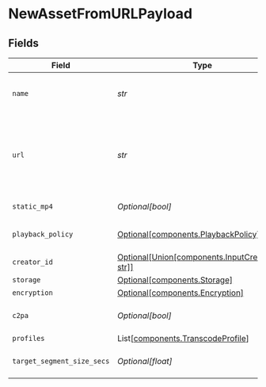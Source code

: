 # NewAssetFromURLPayload


## Fields

| Field                                                                                                                                                                                                            | Type                                                                                                                                                                                                             | Required                                                                                                                                                                                                         | Description                                                                                                                                                                                                      | Example                                                                                                                                                                                                          |
| ---------------------------------------------------------------------------------------------------------------------------------------------------------------------------------------------------------------- | ---------------------------------------------------------------------------------------------------------------------------------------------------------------------------------------------------------------- | ---------------------------------------------------------------------------------------------------------------------------------------------------------------------------------------------------------------- | ---------------------------------------------------------------------------------------------------------------------------------------------------------------------------------------------------------------- | ---------------------------------------------------------------------------------------------------------------------------------------------------------------------------------------------------------------- |
| `name`                                                                                                                                                                                                           | *str*                                                                                                                                                                                                            | :heavy_check_mark:                                                                                                                                                                                               | The name of the asset. This is not necessarily the filename - it can be a custom name or title.<br/>                                                                                                             | filename.mp4                                                                                                                                                                                                     |
| `url`                                                                                                                                                                                                            | *str*                                                                                                                                                                                                            | :heavy_check_mark:                                                                                                                                                                                               | URL where the asset contents can be retrieved, e.g. `https://s3.amazonaws.com/my-bucket/path/filename.mp4`.<br/>For an IPFS source, this should be similar to: `ipfs://{CID}`. For an Arweave<br/>source: `ar://{CID}`.<br/> | https://s3.amazonaws.com/my-bucket/path/filename.mp4                                                                                                                                                             |
| `static_mp4`                                                                                                                                                                                                     | *Optional[bool]*                                                                                                                                                                                                 | :heavy_minus_sign:                                                                                                                                                                                               | Whether to generate MP4s for the asset.                                                                                                                                                                          | true                                                                                                                                                                                                             |
| `playback_policy`                                                                                                                                                                                                | [Optional[components.PlaybackPolicy]](../../models/components/playbackpolicy.md)                                                                                                                                 | :heavy_minus_sign:                                                                                                                                                                                               | Whether the playback policy for a asset or stream is public or signed                                                                                                                                            |                                                                                                                                                                                                                  |
| `creator_id`                                                                                                                                                                                                     | [Optional[Union[components.InputCreatorID1, str]]](../../models/components/inputcreatorid.md)                                                                                                                    | :heavy_minus_sign:                                                                                                                                                                                               | N/A                                                                                                                                                                                                              |                                                                                                                                                                                                                  |
| `storage`                                                                                                                                                                                                        | [Optional[components.Storage]](../../models/components/storage.md)                                                                                                                                               | :heavy_minus_sign:                                                                                                                                                                                               | N/A                                                                                                                                                                                                              |                                                                                                                                                                                                                  |
| `encryption`                                                                                                                                                                                                     | [Optional[components.Encryption]](../../models/components/encryption.md)                                                                                                                                         | :heavy_minus_sign:                                                                                                                                                                                               | N/A                                                                                                                                                                                                              |                                                                                                                                                                                                                  |
| `c2pa`                                                                                                                                                                                                           | *Optional[bool]*                                                                                                                                                                                                 | :heavy_minus_sign:                                                                                                                                                                                               | Decides if the output video should include C2PA signature                                                                                                                                                        |                                                                                                                                                                                                                  |
| `profiles`                                                                                                                                                                                                       | List[[components.TranscodeProfile](../../models/components/transcodeprofile.md)]                                                                                                                                 | :heavy_minus_sign:                                                                                                                                                                                               | N/A                                                                                                                                                                                                              |                                                                                                                                                                                                                  |
| `target_segment_size_secs`                                                                                                                                                                                       | *Optional[float]*                                                                                                                                                                                                | :heavy_minus_sign:                                                                                                                                                                                               | How many seconds the duration of each output segment should be                                                                                                                                                   |                                                                                                                                                                                                                  |